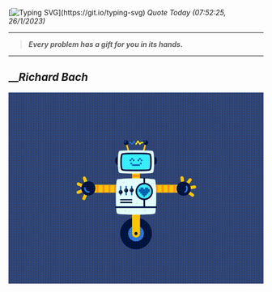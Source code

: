 [![Typing SVG](https://readme-typing-svg.herokuapp.com?font=Press+Start+2P&color=C2F784&size=35&width=900&height=100&lines=Hello+World%2C+I'm+Hung+!)](https://git.io/typing-svg) 
_Quote Today (07:52:25, 26/1/2023)_
___
>**_Every problem has a gift for you in its hands._**
___

## __**_Richard Bach_**

![RobotDance](src/assets/images/robot-dancing-dribble.gif?style=center)
